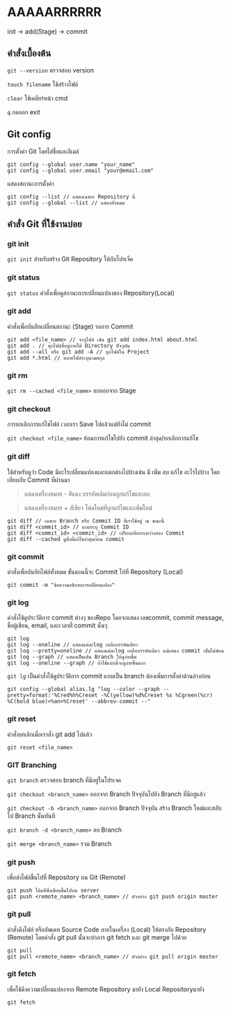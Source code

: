 # AAAAARRRRRR

init -> add(Stage) -> commit


## คำสั่งเบื้องต้น

`git --version` ตรวจสอบ version

`touch filename` ใช้สร้างไฟล์

`clear` ใช้เคลียร์หน้า cmd

`q` กดออก exit

## Git config

การตั้งค่า Git โดยใส่ชื่อและอีเมล์

```
git config --global user.name "your_name"
git config --global user.email "your@email.com"
```
แสดงสถานะการตั้งค่า
```
git config --list // แสดงเฉพาะ Repository นี้
git config --global --list // แสดงทั้งหมด
```

## คำสั่ง Git ที่ใช้งานบ่อย

### git init

`git init` สำหรับสร้าง Git Repository ให้กับโปรเจ็ค

### git status
`git status` คำสั่งเพื่อดูสถานะการเปลี่ยนแปลงของ Repository(Local)

### git add

คำสั่งเพื่อบันทึกเปลี่ยนสถานะ (Stage) รอการ Commit

```
git add <file_name> // ระบุไฟล์ เช่น git add index.html about.html
git add . // ทุกไฟล์ที่อยู่ภายใต้ Directory ปัจจุบัน
git add --all หรือ git add -A // ทุกไฟล์ใน Project
git add *.html // หลายไฟล์ระบุนามสกุล
```

### git rm

`git rm --cached <file_name>`  ลบออกจาก Stage 

### git checkout
การยกเลิกการแก้ไขไฟล์ เวลาเรา Save ไปแล้วแต่ยังไม่ commit 

`git checkout <file_name>`  ย้อนการแก้ไขไปยัง commit ล่าสุด/ยกเลิกการแก้ไข

### git diff
ใช้สำหรับดูว่า Code มีอะไรเปลี่ยนแปลงและแตกต่างไปบ้างเช่น มี เพิ่ม ลบ แก้ไข อะไรไปบ้าง โดยเทียบกับ Commit ที่ผ่านมา
> แสดงเครื่องหมาย - สีแดง บรรทัดเดิมก่อนถูกแก้ไขและลบ

> แสดงเครื่องหมาย + สัเขียว โค้ดใหม่ที่ถูกแก้ไขและเพิ่มใหม่
```
git diff // เฉพาะ Branch หรือ Commit ID ที่เราใช้อยู่ ณ ขณะนี้
git diff <commit_id> // แบบระบุ Commit ID 
git diff <commit_id> <commit_id> // เปรียบเทียบระหว่างสอง Commit
git diff --cached ดูสิ่งที่แก้ไขล่าสุดก่อน commit
``` 
 

### git commit
คำสั่งเพื่อบันทึกไฟล์ทั้งหมด ขั้นตอนนี้จะ Commit ไปที่ Repository (Local) 
```
git commit -m "ข้อความอธิบายการเปลี่ยนแปลง"
```

### git log
คำสั่งใช้ดูประวัติการ commit ต่างๆ ของRepo โดยจะแสดง เลขcommit, commit message, ชื่อผู้เขียน, email, และเวลาที่ commit นั้นๆ
```
git log
git log --oneline // แสดงแต่ละlog เหลือบรรทัดเดียว
git log --pretty=oneline // แสดงแต่ละlog เหลือบรรทัดเดียว แต่แสดง commit เต็มไม่ซ่อน 
git log --graph // แสดงเป็นเส้น Branch ให้ดูง่ายขึ้น
git log --oneline --graph // ถ้าใช้แบบนี้จะดูง่ายขึ้นมาก
```
`git lg` เป็นคำสั่งใช้ดูประวัติการ commit แบบเป็น branch ต้องเพิ่มการตั้งค่าด้านล่างก่อน

```
git config --global alias.lg "log --color --graph --pretty=format:'%Cred%h%Creset -%C(yellow)%d%Creset %s %Cgreen(%cr) %C(bold blue)<%an>%Creset' --abbrev-commit --"
```

### git reset
คำสั่งยกเลิกเมื่อเราสั่ง git add ไปแล้ว
```
git reset <file_name>
```

### GIT Branching 

`git branch`  ตรวจสอบ branch ที่มีอยู่ในโปรเจค

`git checkout <branch_name>` ออกจาก Branch ปัจจุบันไปยัง Branch ที่มีอยู่แล้ว

`git checkout -b <branch_name>` ออกจาก Branch ปัจจุบัน สร้าง Branch ใหม่และสลับไป Branch นั้นทันที

`git branch -d <branch_name>` ลบ Branch

`git merge <branch_name>` รวม Branch

### git push
เพื่อส่งไฟล์ขึ้นไปที่ Repository บน Git (Remote)
```
git push โค้ดที่พึ่งเขียนขึ้นไปบน server
git push <remote_name> <branch_name> // ตัวอย่าง git push origin master
```

### git pull
คำสั่งดึงไฟล์ หรืออัพเดท Source Code ภายในเครื่อง (Local) ให้ตรงกับ Repository (Remote) โดยคำสั่ง git pull นั้นจะทำการ git fetch และ git merge ไปด้วย
```
git pull
git pull <remote_name> <branch_name> // ตัวอย่าง git pull origin master
```

### git fetch
เพื่อใช้ดึงความเปลี่ยนแปลงจาก Remote Repository มายัง Local  Repositoryมายัง
```
git fetch
```


